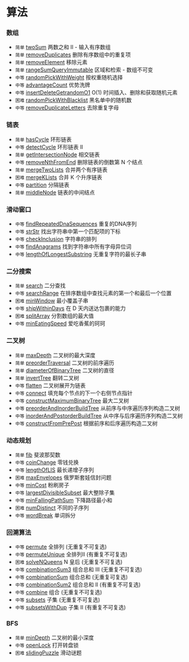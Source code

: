 # 算法


### 数组
* `简单` [twoSum](srcipts/twoSum/README.md) 两数之和 II - 输入有序数组
* `简单` [removeDuplicates](srcipts/removeDuplicates/README.md) 删除有序数组中的重复项
* `简单` [removeElement](srcipts/removeElement/README.md) 移除元素
* `简单` [rangeSumQueryImmutable](srcipts/rangeSumQueryImmutable/README.md) 区域和检索 - 数组不可变
* `中等` [randomPickWithWeight](srcipts/randomPickWithWeight/README.md) 按权重随机选择
* `中等` [advantageCount](srcipts/advantageCount/README.md) 优势洗牌
* `中等` [insertDeleteGetrandomO1](srcipts/insertDeleteGetrandomO1/README.md) O(1) 时间插入、删除和获取随机元素
* `困难` [randomPickWithBlacklist](srcipts/randomPickWithBlacklist/README.md) 黑名单中的随机数
* `中等` [removeDuplicateLetters](srcipts/removeDuplicateLetters/README.md) 去除重复字母


### 链表

* `简单` [hasCycle](srcipts/hasCycle/README.md) 环形链表
* `中等` [detectCycle](srcipts/detectCycle/README.md) 环形链表 II
* `简单` [getIntersectionNode](srcipts/getIntersectionNode/README.md) 相交链表
* `中等` [removeNthFromEnd](srcipts/removeNthFromEnd/README.md) 删除链表的倒数第 N 个结点
* `简单` [mergeTwoLists](srcipts/mergeTwoLists/README.md) 合并两个有序链表
* `困难` [mergeKLists](srcipts/mergeKLists/README.md) 合并 K 个升序链表
* `中等` [partition](srcipts/partition/README.md) 分隔链表
* `简单` [middleNode](srcipts/middleNode/README.md) 链表的中间结点

### 滑动窗口

* `中等` [findRepeatedDnaSequences](srcipts/findRepeatedDnaSequences/README.md) 重复的DNA序列
* `中等` [strStr](srcipts/strStr/README.md) 找出字符串中第一个匹配项的下标
* `中等` [checkInclusion](srcipts/checkInclusion/README.md) 字符串的排列
* `中等` [findAnagrams](srcipts/findAnagrams/README.md) 找到字符串中所有字母异位词
* `中等` [lengthOfLongestSubstring](srcipts/lengthOfLongestSubstring/README.md) 无重复字符的最长子串



### 二分搜索

* `简单` [search](srcipts/search/README.md) 二分查找
* `中等` [searchRange](srcipts/searchRange/README.md) 在排序数组中查找元素的第一个和最后一个位置
* `困难` [minWindow](srcipts/minWindow/README.md) 最小覆盖子串
* `中等` [shipWithinDays](srcipts/shipWithinDays/README.md) 在 D 天内送达包裹的能力
* `困难` [splitArray](srcipts/splitArray/README.md) 分割数组的最大值
* `中等` [minEatingSpeed](srcipts/minEatingSpeed/README.md) 爱吃香蕉的珂珂



### 二叉树
* `简单` [maxDepth](srcipts/maxDepth/README.md) 二叉树的最大深度
* `简单` [preorderTraversal](srcipts/preorderTraversal/README.md) 二叉树的前序遍历
* `简单` [diameterOfBinaryTree](srcipts/diameterOfBinaryTree/README.md) 二叉树的直径
* `简单` [invertTree](srcipts/invertTree/README.md) 翻转二叉树
* `中等` [flatten](srcipts/flatten/README.md) 二叉树展开为链表
* `中等` [connect](srcipts/connect/README.md) 填充每个节点的下一个右侧节点指针
* `中等` [constructMaximumBinaryTree](srcipts/constructMaximumBinaryTree/README.md)  最大二叉树
* `中等` [preorderAndInorderBuildTree](srcipts/preorderAndInorderBuildTree/README.md)  从前序与中序遍历序列构造二叉树
* `中等` [inorderAndPostorderBuildTree](srcipts/inorderAndPostorderBuildTree/README.md)  从中序与后序遍历序列构造二叉树
* `中等` [constructFromPrePost](srcipts/constructFromPrePost/README.md)  根据前序和后序遍历构造二叉树


### 动态规划
* `简单` [fib](srcipts/fib/README.md) 斐波那契数
* `中等` [coinChange](srcipts/coinChange/README.md) 零钱兑换
* `中等` [lengthOfLIS](srcipts/lengthOfLIS/README.md) 最长递增子序列
* `困难` [maxEnvelopes](srcipts/maxEnvelopes/README.md) 俄罗斯套娃信封问题
* `中等` [minCost](srcipts/minCost/README.md) 粉刷房子
* `中等` [largestDivisibleSubset](srcipts/largestDivisibleSubset/README.md) 最大整除子集
* `中等` [minFallingPathSum](srcipts/minFallingPathSum/README.md) 下降路径最小和
* `困难` [numDistinct](srcipts/numDistinct/README.md) 不同的子序列
* `中等` [wordBreak](srcipts/wordBreak/README.md) 单词拆分


### 回溯算法
* `中等` [permute](srcipts/permute/README.md) 全排列 (无重复不可复选)
* `中等` [permuteUnique](srcipts/permuteUnique/README.md) 全排列II (有重复不可复选)
* `困难` [solveNQueens](srcipts/solveNQueens/README.md) N 皇后 (无重复不可复选)
* `中等` [combinationSum3](srcipts/combinationSum3/README.md) 组合总和 III (无重复不可复选)
* `中等` [combinationSum](srcipts/combinationSum/README.md) 组合总和 (无重复可复选)
* `中等` [combinationSum2](srcipts/combinationSum2/README.md) 组合总和 II (有重复不可复选)
* `中等` [combine](srcipts/combine/README.md) 组合 (无重复不可复选)
* `中等` [subsets](srcipts/subsets/README.md) 子集 (无重复不可复选)
* `中等` [subsetsWithDup](srcipts/subsetsWithDup/README.md) 子集 II (有重复不可复选)

### BFS
* `简单` [minDepth](srcipts/minDepth/README.md) 二叉树的最小深度
* `中等` [openLock](srcipts/openLock/README.md) 打开转盘锁
* `困难` [slidingPuzzle](srcipts/slidingPuzzle/README.md) 滑动谜题
